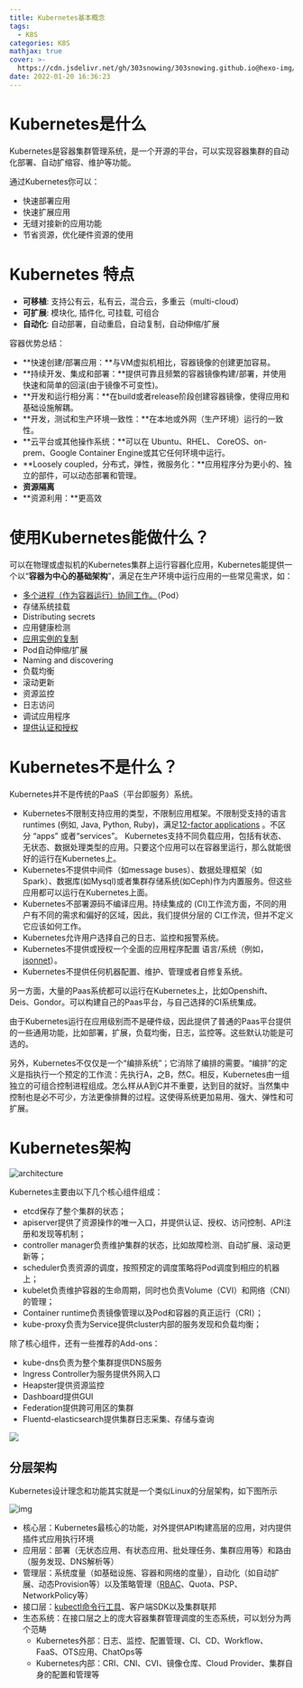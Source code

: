 ```yaml
---
title: Kubernetes基本概念
tags:
  - K8S
categories: K8S
mathjax: true
cover: >-
  https://cdn.jsdelivr.net/gh/303snowing/303snowing.github.io@hexo-img/202201201613432.png
date: 2022-01-20 16:36:23
---
```



# Kubernetes是什么

Kubernetes是容器集群管理系统，是一个开源的平台，可以实现容器集群的自动化部署、自动扩缩容、维护等功能。

<!-- more -->

通过Kubernetes你可以：

- 快速部署应用
- 快速扩展应用
- 无缝对接新的应用功能
- 节省资源，优化硬件资源的使用

# Kubernetes 特点

- **可移植**: 支持公有云，私有云，混合云，多重云（multi-cloud）
- **可扩展**: 模块化, 插件化, 可挂载, 可组合
- **自动化**: 自动部署，自动重启，自动复制，自动伸缩/扩展



容器优势总结：

- **快速创建/部署应用：**与VM虚拟机相比，容器镜像的创建更加容易。
- **持续开发、集成和部署：**提供可靠且频繁的容器镜像构建/部署，并使用快速和简单的回滚(由于镜像不可变性)。
- **开发和运行相分离：**在build或者release阶段创建容器镜像，使得应用和基础设施解耦。
- **开发，测试和生产环境一致性：**在本地或外网（生产环境）运行的一致性。
- **云平台或其他操作系统：**可以在 Ubuntu、RHEL、 CoreOS、on-prem、Google Container Engine或其它任何环境中运行。
- **Loosely coupled，分布式，弹性，微服务化：**应用程序分为更小的、独立的部件，可以动态部署和管理。
- **资源隔离**
- **资源利用：**更高效

# 使用Kubernetes能做什么？

可以在物理或虚拟机的Kubernetes集群上运行容器化应用，Kubernetes能提供一个以“**容器为中心的基础架构**”，满足在生产环境中运行应用的一些常见需求，如：

- [多个进程（作为容器运行）协同工作。](http://docs.kubernetes.org.cn/312.html)（Pod）
- 存储系统挂载
- Distributing secrets
- 应用健康检测
- [应用实例的复制](http://docs.kubernetes.org.cn/314.html)
- Pod自动伸缩/扩展
- Naming and discovering
- 负载均衡
- 滚动更新
- 资源监控
- 日志访问
- 调试应用程序
- [提供认证和授权](http://docs.kubernetes.org.cn/51.html)

# Kubernetes不是什么？

Kubernetes并不是传统的PaaS（平台即服务）系统。

- Kubernetes不限制支持应用的类型，不限制应用框架。不限制受支持的语言runtimes (例如, Java, Python, Ruby)，满足[12-factor applications](https://12factor.net/) 。不区分 “apps” 或者“services”。 Kubernetes支持不同负载应用，包括有状态、无状态、数据处理类型的应用。只要这个应用可以在容器里运行，那么就能很好的运行在Kubernetes上。
- Kubernetes不提供中间件（如message buses）、数据处理框架（如Spark）、数据库(如Mysql)或者集群存储系统(如Ceph)作为内置服务。但这些应用都可以运行在Kubernetes上面。
- Kubernetes不部署源码不编译应用。持续集成的 (CI)工作流方面，不同的用户有不同的需求和偏好的区域，因此，我们提供分层的 CI工作流，但并不定义它应该如何工作。
- Kubernetes允许用户选择自己的日志、监控和报警系统。
- Kubernetes不提供或授权一个全面的应用程序配置 语言/系统（例如，[jsonnet](https://github.com/google/jsonnet)）。
- Kubernetes不提供任何机器配置、维护、管理或者自修复系统。

另一方面，大量的Paas系统都可以运行在Kubernetes上，比如Openshift、Deis、Gondor。可以构建自己的Paas平台，与自己选择的CI系统集成。

由于Kubernetes运行在应用级别而不是硬件级，因此提供了普通的Paas平台提供的一些通用功能，比如部署，扩展，负载均衡，日志，监控等。这些默认功能是可选的。

另外，Kubernetes不仅仅是一个“编排系统”；它消除了编排的需要。“编排”的定义是指执行一个预定的工作流：先执行A，之B，然C。相反，Kubernetes由一组独立的可组合控制进程组成。怎么样从A到C并不重要，达到目的就好。当然集中控制也是必不可少，方法更像排舞的过程。这使得系统更加易用、强大、弹性和可扩展。

# Kubernetes架构

![architecture](https://cdn.jsdelivr.net/gh/303snowing/303snowing.github.io@hexo-img/202201201745938.png)

Kubernetes主要由以下几个核心组件组成：

- etcd保存了整个集群的状态；
- apiserver提供了资源操作的唯一入口，并提供认证、授权、访问控制、API注册和发现等机制；
- controller manager负责维护集群的状态，比如故障检测、自动扩展、滚动更新等；
- scheduler负责资源的调度，按照预定的调度策略将Pod调度到相应的机器上；
- kubelet负责维护容器的生命周期，同时也负责Volume（CVI）和网络（CNI）的管理；
- Container runtime负责镜像管理以及Pod和容器的真正运行（CRI）；
- kube-proxy负责为Service提供cluster内部的服务发现和负载均衡；

除了核心组件，还有一些推荐的Add-ons：

- kube-dns负责为整个集群提供DNS服务
- Ingress Controller为服务提供外网入口
- Heapster提供资源监控
- Dashboard提供GUI
- Federation提供跨可用区的集群
- Fluentd-elasticsearch提供集群日志采集、存储与查询

![](https://cdn.jsdelivr.net/gh/303snowing/303snowing.github.io@hexo-img/202201201746942.png)

## 分层架构

Kubernetes设计理念和功能其实就是一个类似Linux的分层架构，如下图所示

![img](https://cdn.jsdelivr.net/gh/303snowing/303snowing.github.io@hexo-img/202201201747233.jpg)

- 核心层：Kubernetes最核心的功能，对外提供API构建高层的应用，对内提供插件式应用执行环境
- 应用层：部署（无状态应用、有状态应用、批处理任务、集群应用等）和路由（服务发现、DNS解析等）
- 管理层：系统度量（如基础设施、容器和网络的度量），自动化（如自动扩展、动态Provision等）以及策略管理（[RBAC](http://docs.kubernetes.org.cn/148.html)、Quota、PSP、NetworkPolicy等）
- 接口层：[kubectl命令行工具](http://docs.kubernetes.org.cn/61.html)、客户端SDK以及集群联邦
- 生态系统：在接口层之上的庞大容器集群管理调度的生态系统，可以划分为两个范畴
    - Kubernetes外部：日志、监控、配置管理、CI、CD、Workflow、FaaS、OTS应用、ChatOps等
    - Kubernetes内部：CRI、CNI、CVI、镜像仓库、Cloud Provider、集群自身的配置和管理等
